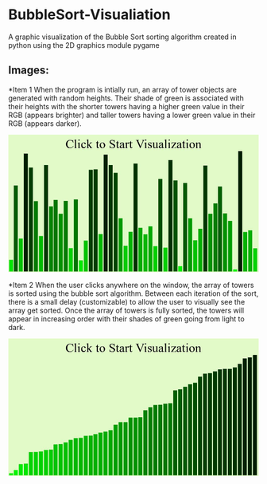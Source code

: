 # BubbleSort-Visualiation
A graphic visualization of the Bubble Sort sorting algorithm created in python using the 2D graphics module pygame

## Images:
*Item 1 When the program is intially run, an array of tower objects are generated with random heights. Their shade of green is associated with their heights with the shorter towers having a higher green value in their RGB (appears brighter) and taller towers having a lower green value in their RGB (appears darker).

![GitHub Logo](/images/start.JPG)

*Item 2 When the user clicks anywhere on the window, the array of towers is sorted using the bubble sort algorithm. Between each iteration of the sort, there is a small delay (customizable) to allow the user to visually see the array get sorted. Once the array of towers is fully sorted, the towers will appear in increasing order with their shades of green going from light to dark.

![GitHub Logo](/images/end.JPG)